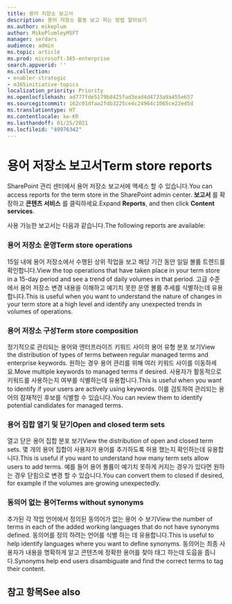 ```yaml
---
title: 용어 저장소 보고서
description: 용어 저장소 활동 보고 하는 방법 알아보기
ms.author: mikeplum
author: MikePlumleyMSFT
manager: serdars
audience: admin
ms.topic: article
ms.prod: microsoft-365-enterprise
search.appverid: ''
ms.collection:
- enabler-strategic
- m365initiative-topics
localization_priority: Priority
ms.openlocfilehash: ad777fde5179b8425fad3ead4d4733a9a455e657
ms.sourcegitcommit: 162c01dfaa2fdb3225ce4c24964c1065ce22ed5d
ms.translationtype: HT
ms.contentlocale: ko-KR
ms.lasthandoff: 01/25/2021
ms.locfileid: "49976342"
---
```

# <a name="term-store-reports"></a><span data-ttu-id="b46c3-103">용어 저장소 보고서</span><span class="sxs-lookup"><span data-stu-id="b46c3-103">Term store reports</span></span>

<span data-ttu-id="b46c3-104">SharePoint 관리 센터에서 용어 저장소 보고서에 액세스 할 수 있습니다.</span><span class="sxs-lookup"><span data-stu-id="b46c3-104">You can access reports for the term store in the SharePoint admin center.</span></span> <span data-ttu-id="b46c3-105">**보고서** 를 확장하고 **콘텐츠 서비스** 를 클릭하세요.</span><span class="sxs-lookup"><span data-stu-id="b46c3-105">Expand **Reports**, and then click **Content services**.</span></span>

<span data-ttu-id="b46c3-106">사용 가능한 보고서는 다음과 같습니다.</span><span class="sxs-lookup"><span data-stu-id="b46c3-106">The following reports are available:</span></span>

### <a name="term-store-operations"></a><span data-ttu-id="b46c3-107">용어 저장소 운영</span><span class="sxs-lookup"><span data-stu-id="b46c3-107">Term store operations</span></span>

<span data-ttu-id="b46c3-108">15일 내에 용어 저장소에서 수행된 상위 작업을 보고 해당 기간 동안 일일 볼륨 트렌드를 확인합니다.</span><span class="sxs-lookup"><span data-stu-id="b46c3-108">View the top operations that have taken place in your term store in a 15-day period and see a trend of daily volumes in that period.</span></span> <span data-ttu-id="b46c3-109">고급 수준에서 용어 저장소 변경 내용을 이해하고 예기치 못한 운영 볼륨 추세를 식별하는데 유용합니다.</span><span class="sxs-lookup"><span data-stu-id="b46c3-109">This is useful when you want to understand the nature of changes in your term store at a high level and identify any unexpected trends in volumes of operations.</span></span> 

### <a name="term-store-composition"></a><span data-ttu-id="b46c3-110">용어 저장소 구성</span><span class="sxs-lookup"><span data-stu-id="b46c3-110">Term store composition</span></span>

<span data-ttu-id="b46c3-111">정기적으로 관리되는 용어와 엔터프라이즈 키워드 사이의 용어 유형 분포 보기</span><span class="sxs-lookup"><span data-stu-id="b46c3-111">View the distribution of types of terms between regular managed terms and enterprise keywords.</span></span> <span data-ttu-id="b46c3-112">원하는 경우 용어 관리를 위해 여러 키워드 사이를 이동하세요.</span><span class="sxs-lookup"><span data-stu-id="b46c3-112">Move multiple keywords to managed terms if desired.</span></span> <span data-ttu-id="b46c3-113">사용자가 활동적으로 키워드를 사용하는지 여부를 식별하는데 유용합니다.</span><span class="sxs-lookup"><span data-stu-id="b46c3-113">This is useful when you want to identify if your users are actively using keywords.</span></span> <span data-ttu-id="b46c3-114">이를 검토하여 관리되는 용어의 잠재적인 후보를 식별할 수 있습니다.</span><span class="sxs-lookup"><span data-stu-id="b46c3-114">You can review them to identify potential candidates for managed terms.</span></span>

### <a name="open-and-closed-term-sets"></a><span data-ttu-id="b46c3-115">용어 집합 열기 및 닫기</span><span class="sxs-lookup"><span data-stu-id="b46c3-115">Open and closed term sets</span></span>

<span data-ttu-id="b46c3-116">열고 닫은 용어 집합 분포 보기</span><span class="sxs-lookup"><span data-stu-id="b46c3-116">View the distribution of open and closed term sets.</span></span> <span data-ttu-id="b46c3-117">몇 개의 용어 집합이 사용자가 용어를 추가하도록 허용 했는지 확인하는데 유용합니다.</span><span class="sxs-lookup"><span data-stu-id="b46c3-117">This is useful if you want to understand how many term sets allow users to add terms.</span></span> <span data-ttu-id="b46c3-118">예를 들어 용어 볼륨이 예기치 못하게 커지는 경우가 있다면 원하는 경우 닫힘으로 변경 할 수 있습니다.</span><span class="sxs-lookup"><span data-stu-id="b46c3-118">You can convert them to closed if desired, for example if the volumes are growing unexpectedly.</span></span> 

### <a name="terms-without-synonyms"></a><span data-ttu-id="b46c3-119">동의어 없는 용어</span><span class="sxs-lookup"><span data-stu-id="b46c3-119">Terms without synonyms</span></span>

<span data-ttu-id="b46c3-120">추가된 각 작업 언어에서 정의된 동의어가 없는 용어 수 보기</span><span class="sxs-lookup"><span data-stu-id="b46c3-120">View the number of terms in each of the added working languages that do not have synonyms defined.</span></span> <span data-ttu-id="b46c3-121">동의어를 정의 하려는 언어를 식별 하는 데 유용합니다.</span><span class="sxs-lookup"><span data-stu-id="b46c3-121">This is useful to help identify languages where you want to define synonyms.</span></span> <span data-ttu-id="b46c3-122">동의어는 최종 사용자가 내용을 명확하게 알고 콘텐츠에 정확한 용어를 찾아 태그 하는데 도웁을 줍니다.</span><span class="sxs-lookup"><span data-stu-id="b46c3-122">Synonyms help end users disambiguate and find the correct terms to tag their content.</span></span>

## <a name="see-also"></a><span data-ttu-id="b46c3-123">참고 항목</span><span class="sxs-lookup"><span data-stu-id="b46c3-123">See also</span></span>



  






